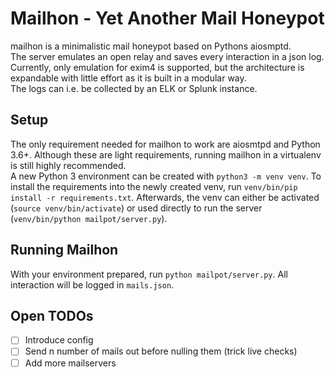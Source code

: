# Mailhon - Yet Another Mail Honeypot
mailhon is a minimalistic mail honeypot based on Pythons aiosmptd.  
The server emulates an open relay and saves every interaction in a json log.  
Currently, only emulation for exim4 is supported, but the architecture is expandable with little effort as it is built in a modular way.  
The logs can i.e. be collected by an ELK or Splunk instance.

## Setup
The only requirement needed for mailhon to work are aiosmtpd and Python 3.6+.
Although these are light requirements, running mailhon in a virtualenv is still highly recommended.  
A new Python 3 environment can be created with `python3 -m venv venv`.
To install the requirements into the newly created venv, run `venv/bin/pip install -r requirements.txt`.
Afterwards, the venv can either be activated (`source venv/bin/activate`) or used directly to run the server (`venv/bin/python mailpot/server.py`).

## Running Mailhon
With your environment prepared, run `python mailpot/server.py`. All interaction will be logged in `mails.json`.

## Open TODOs
- [ ] Introduce config  
- [ ] Send n number of mails out before nulling them (trick live checks)  
- [ ] Add more mailservers  